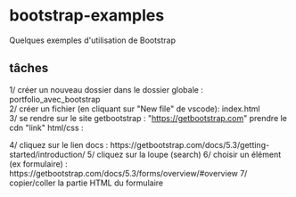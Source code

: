 # bootstrap-examples
Quelques exemples d'utilisation de Bootstrap

## tâches 
1/ créer un nouveau dossier dans le dossier globale : portfolio_avec_bootstrap  
2/ créer un fichier (en cliquant sur "New file" de vscode): index.html  
3/ se rendre sur le site getbootstrap : "https://getbootstrap.com" prendre le cdn "link" html/css :  
<link href="https://cdn.jsdelivr.net/npm/bootstrap@5.3.3/dist/css/bootstrap.min.css" rel="stylesheet" integrity="sha384-QWTKZyjpPEjISv5WaRU9OFeRpok6YctnYmDr5pNlyT2bRjXh0JMhjY6hW+ALEwIH" crossorigin="anonymous">  
4/ cliquez sur le lien docs : https://getbootstrap.com/docs/5.3/getting-started/introduction/  
5/ cliquez sur la loupe (search)  
6/ choisir un élément (ex formulaire) : https://getbootstrap.com/docs/5.3/forms/overview/#overview  
7/ copier/coller la partie HTML du formulaire